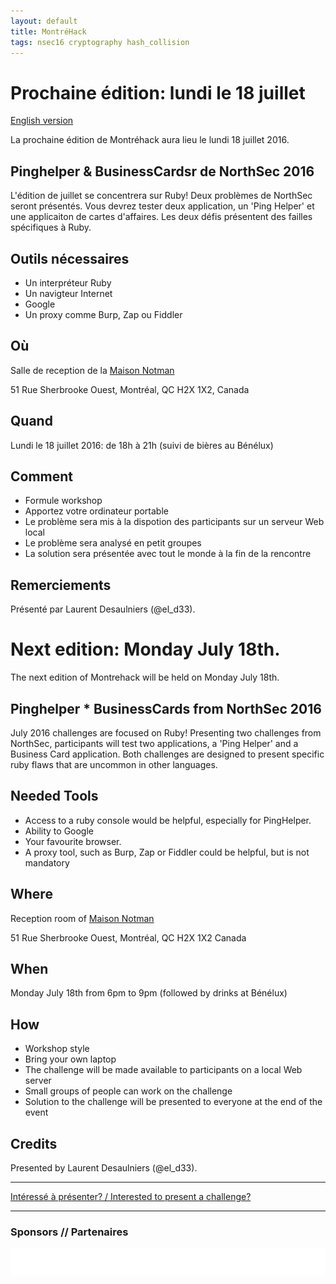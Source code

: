 ```yaml
---
layout: default
title: MontréHack
tags: nsec16 cryptography hash_collision
---
```


# Prochaine édition: lundi le 18 juillet
[English version](#english)

La prochaine édition de Montréhack aura lieu le lundi 18 juillet 2016.


## Pinghelper & BusinessCardsr de NorthSec 2016

L'édition de juillet se concentrera sur Ruby! Deux problèmes de NorthSec seront présentés. Vous devrez tester deux application, un 'Ping Helper' et une applicaiton de cartes d'affaires. Les deux défis présentent des failles spécifiques à Ruby.

## Outils nécessaires

* Un interpréteur Ruby
* Un navigteur Internet
* Google
* Un proxy comme Burp, Zap ou Fiddler

## Où

Salle de reception de la [Maison Notman](http://notman.org/)

51 Rue Sherbrooke Ouest, Montréal, QC H2X 1X2, Canada

## Quand

Lundi le 18 juillet 2016: de 18h à 21h (suivi de bières au Bénélux)

## Comment

* Formule workshop
* Apportez votre ordinateur portable
* Le problème sera mis à la dispotion des participants sur un serveur Web local
* Le problème sera analysé en petit groupes
* La solution sera présentée avec tout le monde à la fin de la rencontre

## Remerciements

Présenté par Laurent Desaulniers (@el_d33).

<a id="english"></a>

# Next edition: Monday July 18th.

The next edition of Montrehack will be held on Monday July 18th.


## Pinghelper * BusinessCards from NorthSec 2016
July 2016 challenges are focused on Ruby! Presenting two challenges from NorthSec, participants will test two applications, a 'Ping Helper' and a Business Card application. Both challenges are designed to present specific ruby flaws that are uncommon in other languages. 

## Needed Tools

* Access to a ruby console would be helpful, especially for PingHelper.
* Ability to Google
* Your favourite browser.
* A proxy tool, such as Burp, Zap or Fiddler could be helpful, but is not mandatory


## Where

Reception room of [Maison Notman](http://notman.org/)

51 Rue Sherbrooke Ouest, Montréal, QC H2X 1X2 Canada

## When

Monday July 18th from 6pm to 9pm (followed by drinks at Bénélux)

## How

* Workshop style
* Bring your own laptop
* The challenge will be made available to participants on a local Web server
* Small groups of people can work on the challenge
* Solution to the challenge will be presented to everyone at the end of the event

## Credits

Presented by Laurent Desaulniers (@el_d33).

<hr>

[Intéressé à présenter? / Interested to present a challenge?](https://github.com/montrehack/montrehack.github.com/wiki/Present-at-Montrehack)

<hr/>

### Sponsors // Partenaires

[![Brasserie Benelux](/images/benelux.png)](http://brasseriebenelux.com/)
